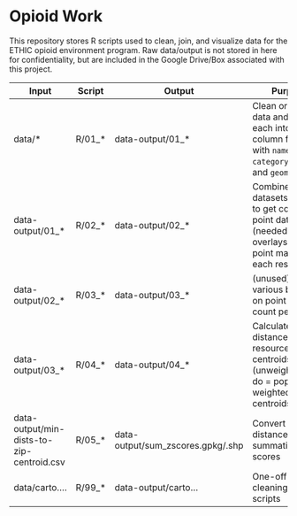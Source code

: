 
<!-- README.md is generated from README.Rmd. Please edit that file -->

# Opioid Work

This repository stores R scripts used to clean, join, and visualize data
for the ETHIC opioid environment program. Raw data/output is not stored
in here for confidentiality, but are included in the Google Drive/Box
associated with this
project.

| Input                                     | Script   | Output                             | Purpose                                                                                                                |
| ----------------------------------------- | -------- | ---------------------------------- | ---------------------------------------------------------------------------------------------------------------------- |
| data/\*                                   | R/01\_\* | data-output/01\_\*                 | Clean original data and get each into 3-column format with `name`, `category_service`, and `geometry`                  |
| data-output/01\_\*                        | R/02\_\* | data-output/02\_\*                 | Combine datasets together to get combined point dataset (needed for map overlays), create point maps for each resource |
| data-output/02\_\*                        | R/03\_\* | data-output/03\_\*                 | (unused) Create various buffers on point dataset, count per zip                                                        |
| data-output/03\_\*                        | R/04\_\* | data-output/04\_\*                 | Calculate min distance from resources to zip centroids (unweighted - to do = pop-weighted centroids)                   |
| data-output/min-dists-to-zip-centroid.csv | R/05\_\* | data-output/sum\_zscores.gpkg/.shp | Convert centroid distances to summative z-scores                                                                       |
| data/carto….                              | R/99\_\* | data-output/carto…                 | One-off cleaning/joining scripts                                                                                       |
